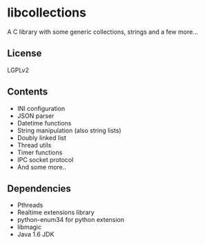 # libcollections
A C library with some generic collections, strings and a few more...

## License

LGPLv2

## Contents

* INI configuration
* JSON parser
* Datetime functions
* String manipulation (also string lists)
* Doubly linked list
* Thread utils
* Timer functions
* IPC socket protocol
* And some more..

## Dependencies

* Pthreads
* Realtime extensions library
* python-enum34 for python extension
* libmagic
* Java 1.6 JDK

